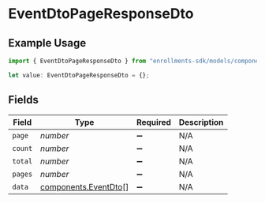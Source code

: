 # EventDtoPageResponseDto

## Example Usage

```typescript
import { EventDtoPageResponseDto } from "enrollments-sdk/models/components";

let value: EventDtoPageResponseDto = {};
```

## Fields

| Field                                                        | Type                                                         | Required                                                     | Description                                                  |
| ------------------------------------------------------------ | ------------------------------------------------------------ | ------------------------------------------------------------ | ------------------------------------------------------------ |
| `page`                                                       | *number*                                                     | :heavy_minus_sign:                                           | N/A                                                          |
| `count`                                                      | *number*                                                     | :heavy_minus_sign:                                           | N/A                                                          |
| `total`                                                      | *number*                                                     | :heavy_minus_sign:                                           | N/A                                                          |
| `pages`                                                      | *number*                                                     | :heavy_minus_sign:                                           | N/A                                                          |
| `data`                                                       | [components.EventDto](../../models/components/eventdto.md)[] | :heavy_minus_sign:                                           | N/A                                                          |